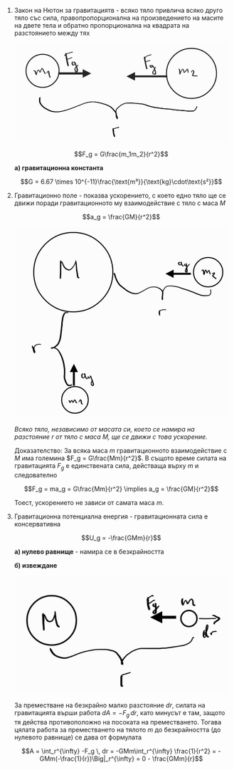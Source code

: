 1. Закон на Нютон за гравитациятв - всяко тяло привлича всяко друго тяло със сила, правопропорционална на произведението на масите на двете тела и обратно пропорционална на квадрата на разстоянието между тях
	
	![Gravitational Force](Resources/Gravitational%20Force.jpg)
	
	$$F_g = G\frac{m_1m_2}{r^2}$$
	
	**а) гравитационна константа**
	
	$$G = 6.67 \times 10^{-11}\frac{\text{m³}}{\text{kg}\cdot\text{s²}}$$

2. Гравитационно поле - показва ускорението, с което едно тяло ще се движи поради гравитационното му взаимодействие с тяло с маса $M$
	
	$$a_g = \frac{GM}{r^2}$$
	
	![Gravitational Field](Resources/Gravitational%20Field.jpg)
	
	*Всяко тяло, независимо от масата си, което се намира на разстояние $r$ от тяло с маса $M,$ ще се движи с това ускорение.*
	
	Доказателство: За всяка маса $m$ гравитационното взаимодействие с $M$ има големина $F_g = G\frac{Mm}{r^2}$. В същото време силата на гравитацията $F_g$ е единствената сила, действаща върху $m$ и следователно
	
	$$F_g = ma_g = G\frac{Mm}{r^2} \implies a_g = \frac{GM}{r^2}$$
	
	Тоест, ускорението не зависи от самата маса $m$.

3. Гравитационна потенциална енергия - гравитационната сила е консервативна
	
	$$U_g = -\frac{GMm}{r}$$
	
	**а) нулево равнище** - намира се в безкрайността
	
	**б) извеждане**
	
	![Gravitational Potential Energy](Resources/Gravitational%20Potential%20Energy.jpg)
	
	За преместване на безкрайно малко разстояние $dr$, силата на гравитацията върши работа $dA = -F_g \, dr$, като минусът е там, защото тя действа противоположно на посоката на преместването. Тогава цялата работа за преместването на тялото $m$ до безкрайността (до нулевото равнище) се дава от формулата
	
	$$A = \int_r^{\infty} -F_g \, dr = -GMm\int_r^{\infty} \frac{1}{r^2} = -GMm(-\frac{1}{r})\Big|_r^{\infty} = 0 - \frac{GMm}{r}$$